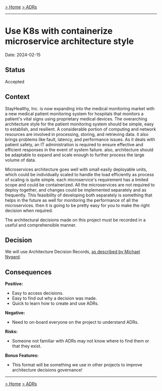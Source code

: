 [> Home](../README.md)    [> ADRs](README.md)

---

# Use K8s with containerize microservice architecture style

Date: 2024-02-15

## Status

Accepted

## Context
StayHealthy, Inc. is now expanding into the medical monitoring market with a new medical patient monitoring system for hospitals that monitors a patient's vital signs using proprietary medical devices. The overarching architecture style for the patient monitoring system should be simple, easy to establish, and resilient. A considerable portion of computing and network resources are involved in processing, storing, and retrieving data. it also brings problems like fault, latency, and performance issues. As it deals with patient safety, an IT administration is required to ensure effective and efficient responses in the event of system failure. also, architecture should be adaptable to expand and scale enough to further process the large volume of data.

Microservices architecture goes well with small easily deployable units, which could be individually scaled to handle the load efficiently as process of scaling is quite simple. each microservice's requirement has a limited scope and could be containerized. All the microservices are not required to deploy together, and changes could be implemented separately and as frequently. This feasibility of developing both separately is something that helps in the future as well for monitoring the performance of all the microservices. then it is going to be pretty easy for you to make the right decision when required.

The architectural decisions made on this project must be recorded in a useful and comprehensible manner.

## Decision

We will use Architecture Decision Records, [as described by Michael Nygard](http://thinkrelevance.com/blog/2011/11/15/documenting-architecture-decisions).

## Consequences

**Positive:**

- Easy to access decisions.
- Easy to find out why a decision was made.
- Quick to learn how to create and use ADRs.

**Negative:**

- Need to on-board everyone on the project to understand ADRs.

**Risks:**

- Someone not familiar with ADRs may not know where to find them or that they exist.

**Bonus Features:**

- This format will be something we use in other projects to improve architecture decisions governance!

---

[> Home](../README.md)    [> ADRs](README.md)
